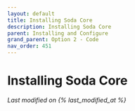 ```yaml
---
layout: default
title: Installing Soda Core
description: Installing Soda Core
parent: Installing and Configure
grand_parent: Option 2 - Code
nav_order: 451
---
```



# Installing Soda Core
*Last modified on {% last_modified_at %}*